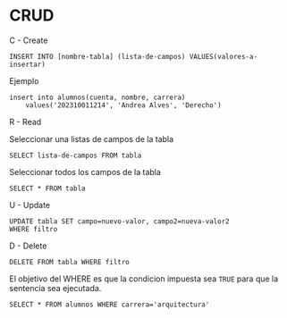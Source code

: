 # CRUD
C - Create
```
INSERT INTO [nombre-tabla] (lista-de-campos) VALUES(valores-a-insertar)
```

Ejemplo
```
insert into alumnos(cuenta, nombre, carrera)
    values('202310011214', 'Andrea Alves', 'Derecho')
```


R - Read

Seleccionar una listas de campos de la tabla
```
SELECT lista-de-campos FROM tabla
```

Seleccionar todos los campos de la tabla
```
SELECT * FROM tabla
```
U - Update
```
UPDATE tabla SET campo=nuevo-valor, campo2=nueva-valor2
WHERE filtro
```

D - Delete
```
DELETE FROM tabla WHERE filtro
```

El objetivo del WHERE es que la condicion impuesta sea `TRUE` para que la sentencia sea ejecutada.

```
SELECT * FROM alumnos WHERE carrera='arquitectura'
```
